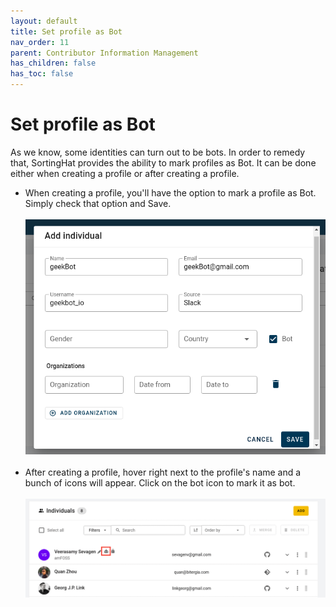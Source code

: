 ```yaml
---
layout: default
title: Set profile as Bot
nav_order: 11
parent: Contributor Information Management
has_children: false
has_toc: false
---
```


# Set profile as Bot

As we know, some identities can turn out to be bots. In order to remedy that, SortingHat provides the ability to mark profiles as Bot. It can be done either when creating a profile or after creating a profile.<br>

- When creating a profile, you'll have the option to mark a profile as Bot. Simply check that option and Save.<br><br>
  ![setBot](./assets/setBot.png)<br><br>
- After creating a profile, hover right next to the profile's name and a bunch of icons will appear. Click on the bot icon to mark it as bot.<br><br>
  ![setBot2](./assets/setBot2.png)<br><br>
